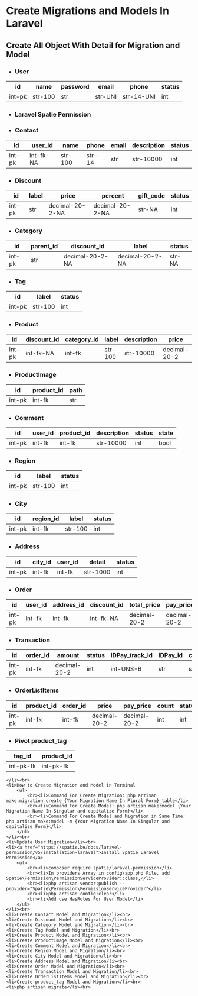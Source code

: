 # Create Migrations and Models  In Laravel

## Create All Object With Detail for Migration and Model

- ### User
| id  | name | password | email | phone | status |
| - | - | - | - | - | - |
| int-pk  | str-100 | str | str-UNI | str-14-UNI | int |

- ### Laravel Spatie Permission

- ### Contact
| id  | user_id | name | phone | email | description | status |
| - | - | - | - | - | - | - |
| int-pk  | int-fk-NA | str-100 | str-14 | str | str-10000 | int |

- ### Discount
| id  | label | price | percent | gift_code | status |
| - | - | - | - | - | - |
| int-pk  | str | decimal-20-2-NA | decimal-20-2-NA | str-NA | int |
            
- ### Category
| id  | parent_id | discount_id | label | status |
| - | - | - | - | - |
| int-pk  | str | decimal-20-2-NA | decimal-20-2-NA | str-NA | int |

- ### Tag
| id  | label | status |
| - | - | - |
| int-pk  | str-100 | int |

            
- ### Product
| id  | discount_id | category_id | label | description | price | count | status |
| - | - | - | - | - | - | - | - |
| int-pk  | int-fk-NA | int-fk | str-100 | str-10000 | decimal-20-2 | int-UNS | str |


- ### ProductImage
| id  | product_id | path |
| - | - | - |
| int-pk  | int-fk | str |


- ### Comment
| id  | user_id | product_id | description | status | state |
| - | - | - | - | - | - |
| int-pk  | int-fk | int-fk | str-10000 | int | bool |
            
            
            
- ### Region
| id  | label | status |
| - | - | - |
| int-pk  | str-100 | int |

- ### City
| id  | region_id | label | status |
| - | - | - | - |
| int-pk  | int-fk | str-100 | int |
            
            
- ### Address
| id  | city_id | user_id | detail | status |
| - | - | - | - | - |
| int-pk  | int-fk | int-fk | str-1000 | int |
           
            
- ### Order
| id  | user_id | address_id | discount_id | total_price | pay_price | status |
| - | - | - | - | - | - | - |
| int-pk  | int-fk | int-fk | int-fk-NA | decimal-20-2 | decimal-20-2 | int |

            
- ### Transaction
| id  | order_id | amount | status | IDPay_track_id | IDPay_id | card_no | pay_date | verify_date |
| - | - | - | - | - | - | - | - | - |
| int-pk  | int-fk | decimal-20-2 | int | int-UNS-B | str | str | str | str |


- ### OrderListItems
| id  | product_id | order_id | price | pay_price | count | status |
| - | - | - | - | - | - | - |
| int-pk  | int-fk | int-fk | decimal-20-2 | decimal-20-2 | int | int |            
            
- ### Pivot product_tag
| tag_id  | product_id |
| - | - |
| int-pk-fk  | int-pk-fk |

            
    </li><br>
    <li>How to Create Migration and Model in Terminal
        <ul>
            <br><li>Command For Create Migration: php artisan make:migration create_{Your Migration Name In Plural Form}_table</li>
            <br><li>Command For Create Model: php artisan make:model {Your Migration Name In Singular and capitalize Form}</li>
            <br><li>Command For Create Model and Migration in Same Time: php artisan make:model -m {Your Migration Name In Singular and capitalize Form}</li>
        </ul>
    </li><br>
    <li>Update User Migration</li><br>
    <li><a href="https://spatie.be/docs/laravel-permission/v5/installation-laravel">Install Spatie Laravel Permission</a>
        <ul>
            <br><li>composer require spatie/laravel-permission</li>
            <br><li>In providers Array in config\app.php File, add Spatie\Permission\PermissionServiceProvider::class,</li>
            <br><li>php artisan vendor:publish --provider="Spatie\Permission\PermissionServiceProvider"</li>
            <br><li>php artisan config:clear</li>
            <br><li>Add use HasRoles For User Model</li>
        </ul>
    </li><br>
    <li>Create Contact Model and Migration</li><br>
    <li>Create Discount Model and Migration</li><br>
    <li>Create Category Model and Migration</li><br>
    <li>Create Tag Model and Migration</li><br>
    <li>Create Product Model and Migration</li><br>
    <li>Create ProductImage Model and Migration</li><br>
    <li>Create Comment Model and Migration</li><br>
    <li>Create Region Model and Migration/li><br>
    <li>Create City Model and Migration</li><br>
    <li>Create Address Model and Migration/li><br>
    <li>Create Order Model and Migration</li><br>
    <li>Create Transaction Model and Migration/li><br>
    <li>Create OrderListItems Model and Migration</li><br>
    <li>Create product_tag Model and Migration</li><br>
    <li>php artisan migrate</li><br>
</ol>
